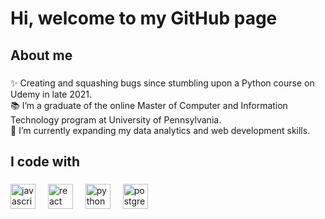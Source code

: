 <h1 align="left">Hi, welcome to my GitHub page</h1>

###

<h2 align="left">About me</h2>

###

<p align="left">
  ✨ Creating and squashing bugs since stumbling upon a Python course on Udemy in late 2021.<br>
  📚 I’m a graduate of the online Master of Computer and Information Technology program at University of Pennsylvania.<br>
  🎯 I’m currently expanding my data analytics and web development skills.

</p>

###

<h2 align="left">I code with</h2>

###

<div align="left">
  <img src="https://cdn.jsdelivr.net/gh/devicons/devicon/icons/javascript/javascript-original.svg" height="40" alt="javascript logo"  />
  <img width="12" />
  <img src="https://cdn.jsdelivr.net/gh/devicons/devicon/icons/react/react-original.svg" height="40" alt="react logo"  />
  <img width="12" />
  <img src="https://cdn.jsdelivr.net/gh/devicons/devicon/icons/python/python-original.svg" height="40" alt="python logo"  />
  <img width="12" />
  <img src="https://cdn.jsdelivr.net/gh/devicons/devicon/icons/postgresql/postgresql-original.svg" height="40" alt="postgresql logo"  />
  <img width="12" />
</div>

###
